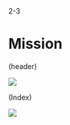 <PagesComponent/>
<ReferenceComponent>2-3</ReferenceComponent>

<div>
    <h1>Mission</h1>
    <div class="flex justify-center items-center flex-col"> 
        <p class="text-center">(header)</p>
        <img src="/assets/test/test_5.png" class="h-30">
        <p class="text-center" >(Index)</p>
        <img src="/assets/test/test_6.png" class="h-50">
    </div>
</div>
